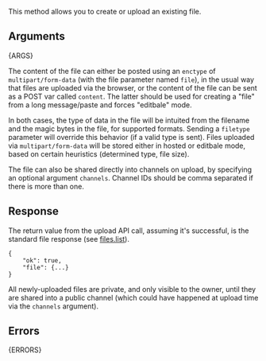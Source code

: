 
This method allows you to create or upload an existing file.


## Arguments

{ARGS}


The content of the file can either be posted using an `enctype` of `multipart/form-data` (with the file parameter named `file`), 
in the usual way that files are uploaded via the browser, or the content of the file can be sent as a POST var called `content`.
The latter should be used for creating a "file" from a long message/paste and forces "editbale" mode. 

In both cases, the type of data in the file will be intuited from the filename and the magic bytes in the file, for supported 
formats. Sending a `filetype` parameter will override this behavior (if a valid type is sent). Files uploaded via 
`multipart/form-data` will be stored either in hosted or editbale mode, based on certain heuristics (determined 
type, file size).

The file can also be shared directly into channels on upload, by specifying an optional argument `channels`. Channel IDs should
be comma separated if there is more than one.


## Response

The return value from the upload API call, assuming it's successful, is the standard file response (see [files.list](/methods/files.list)).

	{
	    "ok": true,
	    "file": {...}
	}

All newly-uploaded files are private, and only visible to the owner, until they are shared into a public channel (which could 
have happened at upload time via the `channels` argument).


## Errors

{ERRORS}
